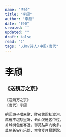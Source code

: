 ```yaml
---
name: "李颀"
title: "李颀"
author: "李颀"
date: "690"
created: ""
updated: ""
draft: false
read: "1"
tags: "人物/诗人/中国/唐代"
---
```


# 李颀

### 《送魏万之京》

```
《送魏万之京》
〔唐代〕李颀

朝闻游子唱离歌，昨夜微霜初渡河。
鸿雁不堪愁里听，云山况是客中过。
关城树色催寒近，御苑砧声向晚多。
莫见长安行乐处，空令岁月易蹉跎。
```
